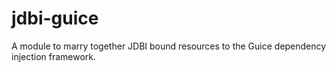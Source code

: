 # jdbi-guice
A module to marry together JDBI bound resources to the Guice dependency injection framework.

